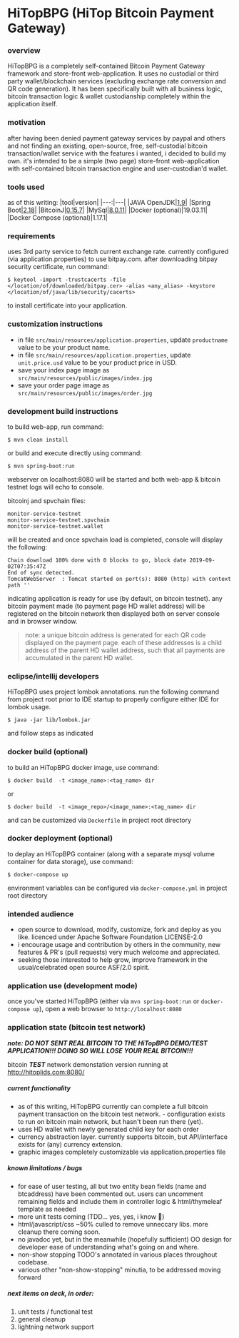 # HiTopBPG (HiTop Bitcoin Payment Gateway)

### overview
HiTopBPG is a completely self-contained Bitcoin Payment Gateway framework and store-front web-application. It uses no custodial or third party wallet/blockchain services (excluding exchange rate conversion and QR code generation). It has been specifically built with all business logic, bitcoin transaction logic & wallet custodianship completely within the application itself.

### motivation
after having been denied payment gateway services by paypal and others and not finding an existing, open-source, free, self-custodial bitcoin transaction/wallet service with the features i wanted, i decided to build my own.  it's intended to be a simple (two page) store-front web-application with self-contained bitcoin transaction engine and user-custodian'd wallet.

### tools used
as of this writing: 
|tool|version|
|---:|---|
|JAVA OpenJDK|[1.9](https://openjdk.java.net/install/)|
|Spring Boot|[2.18](http:// "in pom.xml")|
|BitcoinJ|[0.15.7](http:// "in pom.xml")|
|MySql|[8.0.11](http:// "in docker-compose.yml")|
|Docker (optional)|19.03.11|
|Docker Compose (optional)|1.17.1|

### requirements
uses 3rd party service to fetch current exchange rate.  currently configured (via application.properties) to use bitpay.com.  after downloading bitpay security certificate, run command:

```
$ keytool -import -trustcacerts -file </location/of/downloaded/bitpay.cer> -alias <any_alias> -keystore </location/of/java/lib/security/cacerts>
```
to install certificate into your application.

### customization instructions
* in file `src/main/resources/application.properties`, update  ```productname``` value to be your product name.
* in file `src/main/resources/application.properties`, update  ```unit.price.usd``` value to be your product price in USD.
* save your index page image as `src/main/resources/public/images/index.jpg`
* save your order page image as `src/main/resources/public/images/order.jpg`
### development build instructions
to build web-app, run command:
```
$ mvn clean install
```

or build and execute directly using command:

```
$ mvn spring-boot:run
```

webserver on localhost:8080 will be started and both web-app & bitcoin testnet logs will echo to console.  


bitcoinj and spvchain files: 

```
monitor-service-testnet
monitor-service-testnet.spvchain
monitor-service-testnet.wallet
```

will be created and once spvchain load is completed, console will display the following:

```
Chain download 100% done with 0 blocks to go, block date 2019-09-02T07:35:47Z
End of sync detected.
TomcatWebServer  : Tomcat started on port(s): 8080 (http) with context path ''
```

indicating application is ready for use (by default, on bitcoin testnet).  any bitcoin payment made (to payment page HD wallet address) will be registered on the bitcoin network then displayed both on server console and in browser window.

> note: a unique bitcoin address is generated for each QR code displayed on the payment page. each of these addresses is a child address of the parent HD wallet address, such that all payments are accumulated in the parent HD wallet.

### eclipse/intellij developers

HiTopBPG uses project lombok annotations.  run the following command from project root prior to IDE startup to properly configure either IDE for lombok usage.

```
$ java -jar lib/lombok.jar
```

and follow steps as indicated

### docker build (optional)
to build an HiTopBPG docker image, use command:
```
$ docker build  -t <image_name>:<tag_name> dir
```
or
```
$ docker build  -t <image_repo>/<image_name>:<tag_name> dir
```
and can be customized via `Dockerfile` in project root directory
### docker deployment (optional)
to deplay an HiTopBPG container (along with a separate mysql volume container for data storage), use command:
```
$ docker-compose up
```
environment variables can be configured via `docker-compose.yml` in project root directory
### intended audience
- open source to download, modify, customize, fork and deploy as you like.  licenced under Apache Software Foundation LICENSE-2.0
- i encourage usage and contribution by others in the community, new features & PR's (pull requests) very much welcome and appreciated.
- seeking those interested to help grow, improve framework in the usual/celebrated open source ASF/2.0 spirit.

### application use (development mode)
once you've started HiTopBPG (either via `mvn spring-boot:run` or `docker-compose up`), open a web browser to `http://localhost:8080`

### application state (bitcoin test network)
***note:  DO NOT SENT REAL BITCOIN TO THE HiTopBPG DEMO/TEST APPLICATION!!!  DOING SO WILL LOSE YOUR REAL BITCOIN!!!***

bitcoin ***TEST*** network demonstation version running at http://hitoplids.com:8080/ 

##### current functionality
- as of this writing, HiTopBPG currently can complete a full bitcoin payment transaction on the bitcoin test network.  - configuration exists to run on bitcoin main network, but hasn't been run there (yet).
- uses HD wallet with newly generated child key for each order
- currency abstraction layer.  currently supports bitcoin, but API/interface exists for (any) currency extension.
- graphic images completely customizable via application.properties file
##### known limitations / bugs
- for ease of user testing, all but two entity bean fields (name and btcaddress) have been commented out.  users can uncomment remaining fields and include them in controller logic & html/thymeleaf template as needed
- more unit tests coming (TDD... yes, yes, i know 💩)
- html/javascript/css ~50% culled to remove unneccary libs.  more cleanup there coming soon.
- no javadoc yet, but in the meanwhile (hopefully sufficient) OO design for developer ease of understanding what's going on and where.
- non-show stopping TODO's annotated in various places throughout codebase. 
- various other "non-show-stopping" minutia, to be addressed moving forward
##### next items on deck, in order:
1. unit tests / functional test
2. general cleanup
3. lightning network support
